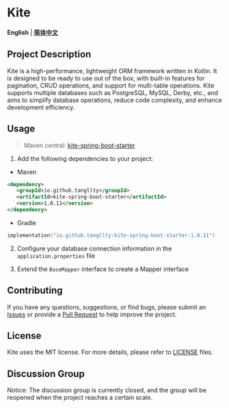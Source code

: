 # Kite

**English** | [**简体中文**](./README.zh.md)

## Project Description

Kite is a high-performance, lightweight ORM framework written in Kotlin. It is designed to be ready to use out of the box, with built-in features for pagination, CRUD operations, and support for multi-table operations. Kite supports multiple databases such as PostgreSQL, MySQL, Derby, etc., and aims to simplify database operations, reduce code complexity, and enhance development efficiency.

## Usage

 > Maven central: [kite-spring-boot-starter](https://central.sonatype.com/artifact/io.github.tangllty/kite-spring-boot-starter)

 1. Add the following dependencies to your project:

 * Maven

```xml
<dependency>
   <groupId>io.github.tangllty</groupId>
   <artifactId>kite-spring-boot-starter</artifactId>
   <version>1.0.11</version>
</dependency>
```

 * Gradle

```kts
implementation("io.github.tangllty:kite-spring-boot-starter:1.0.11")
```

 2. Configure your database connection information in the `application.properties` file

 3. Extend the `BaseMapper` interface to create a Mapper interface

## Contributing

If you have any questions, suggestions, or find bugs, please submit an [Issues](https://github.com/tangllty/kite/issues/new) or provide a [Pull Request](https://github.com/tangllty/kite/pull/new) to help improve the project.

## License

Kite uses the MIT license. For more details, please refer to [LICENSE](https://github.com/tangllty/kite/blob/master/LICENSE) files.

## Discussion Group

Notice: The discussion group is currently closed, and the group will be reopened when the project reaches a certain scale.
